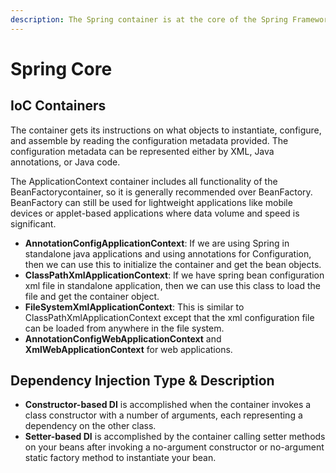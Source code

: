 ```yaml
---
description: The Spring container is at the core of the Spring Framework.
---
```


# Spring Core

## IoC Containers

The container gets its instructions on what objects to instantiate, configure, and assemble by reading the configuration metadata provided. The configuration metadata can be represented either by XML, Java annotations, or Java code.

The ApplicationContext container includes all functionality of the BeanFactorycontainer, so it is generally recommended over BeanFactory. BeanFactory can still be used for lightweight applications like mobile devices or applet-based applications where data volume and speed is significant.

* **AnnotationConfigApplicationContext**: If we are using Spring in standalone java applications and using annotations for Configuration, then we can use this to initialize the container and get the bean objects.
* **ClassPathXmlApplicationContext**: If we have spring bean configuration xml file in standalone application, then we can use this class to load the file and get the container object.
* **FileSystemXmlApplicationContext**: This is similar to ClassPathXmlApplicationContext except that the xml configuration file can be loaded from anywhere in the file system.
* **AnnotationConfigWebApplicationContext** and **XmlWebApplicationContext** for web applications.

## Dependency Injection Type & Description

* **Constructor-based DI** is accomplished when the container invokes a class constructor with a number of arguments, each representing a dependency on the other class.
* **Setter-based DI** is accomplished by the container calling setter methods on your beans after invoking a no-argument constructor or no-argument static factory method to instantiate your bean.

